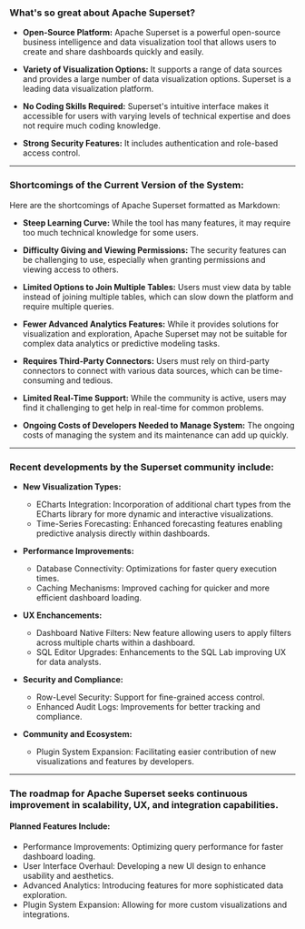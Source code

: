 ### What's so great about Apache Superset?

- **Open-Source Platform:** Apache Superset is a powerful open-source business intelligence and data visualization tool that allows users to create and share dashboards quickly and easily.
- **Variety of Visualization Options:** It supports a range of data sources and provides a large number of data visualization options. Superset is a leading data visualization platform. 

- **No Coding Skills Required:** Superset's intuitive interface makes it accessible for users with varying levels of technical expertise and does not require much coding knowledge. 
- **Strong Security Features:** It includes authentication and role-based access control.
---
### Shortcomings of the Current Version of the System:
Here are the shortcomings of Apache Superset formatted as Markdown:

- **Steep Learning Curve:** While the tool has many features, it may require too much technical knowledge for some users.

- **Difficulty Giving and Viewing Permissions:** The security features can be challenging to use, especially when granting permissions and viewing access to others.

- **Limited Options to Join Multiple Tables:** Users must view data by table instead of joining multiple tables, which can slow down the platform and require multiple queries.

- **Fewer Advanced Analytics Features:** While it provides solutions for visualization and exploration, Apache Superset may not be suitable for complex data analytics or predictive modeling tasks.

- **Requires Third-Party Connectors:** Users must rely on third-party connectors to connect with various data sources, which can be time-consuming and tedious.

- **Limited Real-Time Support:** While the community is active, users may find it challenging to get help in real-time for common problems.

- **Ongoing Costs of Developers Needed to Manage System:** The ongoing costs of managing the system and its maintenance can add up quickly.
---
###  Recent developments by the Superset community include:
- **New Visualization Types:**
     - ECharts Integration: Incorporation of additional chart types from the ECharts library for more dynamic and interactive visualizations.
     - Time-Series Forecasting: Enhanced forecasting features enabling predictive analysis directly within dashboards.

- **Performance Improvements:**
     - Database Connectivity: Optimizations for faster query execution times. 
     - Caching Mechanisms: Improved caching for quicker and more efficient dashboard loading. 

- **UX Enchancements:**
     - Dashboard Native Filters: New feature allowing users to apply filters across multiple charts within a dashboard.
     - SQL Editor Upgrades: Enhancements to the SQL Lab improving UX for data analysts.

- **Security and Compliance:**
     - Row-Level Security: Support for fine-grained access control.
     - Enhanced Audit Logs: Improvements for better tracking and compliance.

- **Community and Ecosystem:**
     - Plugin System Expansion: Facilitating easier contribution of new visualizations and features by developers.
---

### The roadmap for Apache Superset seeks continuous improvement in scalability, UX, and integration capabilities.

#### Planned Features Include:
- Performance Improvements: Optimizing query performance for faster dashboard loading.
- User Interface Overhaul: Developing a new UI design to enhance usability and aesthetics.
- Advanced Analytics: Introducing features for more sophisticated data exploration.
- Plugin System Expansion: Allowing for more custom visualizations and integrations.
